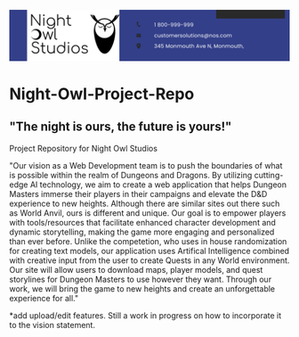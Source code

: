 ![alt text](Letterhead.png)
# Night-Owl-Project-Repo
## "The night is ours, the future is yours!"
Project Repository for Night Owl Studios


"Our vision as a Web Development team is to push the boundaries of what is possible within the realm of Dungeons and Dragons. By utilizing cutting-edge AI technology, we aim to create a web application that helps Dungeon Masters immerse their players in their campaigns and elevate the D&D experience to new heights. Although there are similar sites out there such as World Anvil, ours is different and unique. Our goal is to empower players with tools/resources that facilitate enhanced character development and dynamic storytelling, making the game more engaging and personalized than ever before. Unlike the competetion, who uses in house randomization for creating text models, our application uses Artifical Intelligence combined with creative input from the user to create Quests in any World environment. Our site will allow users to download maps, player models, and quest storylines for Dungeon Masters to use however they want. Through our work, we will bring the game to new heights and create an unforgettable experience for all."










*add upload/edit features. Still a work in progress on how to incorporate it to the vision statement.